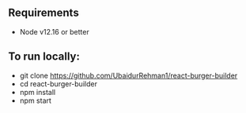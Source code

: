 ## Requirements 
- Node v12.16 or better

## To run locally:
- git clone https://github.com/UbaidurRehman1/react-burger-builder
- cd react-burger-builder
- npm install
- npm start
